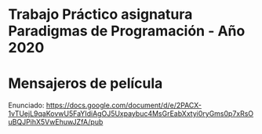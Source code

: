# Trabajo Práctico asignatura Paradigmas de Programación - Año 2020

# Mensajeros de película

Enunciado: https://docs.google.com/document/d/e/2PACX-1vTUejL9qaKovwU5FaYIdiAgOJ5Uxpaybuc4MsGrEabXxtyi0ryGms0p7xRsOuBQJPihX5VwEhuwJZfA/pub

